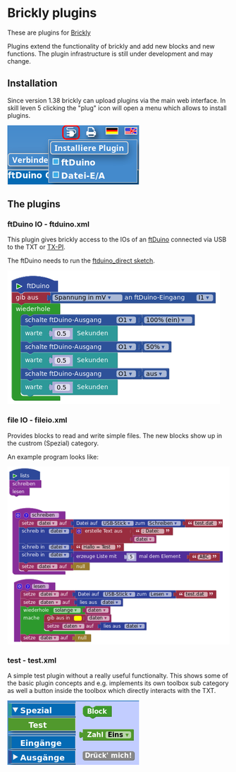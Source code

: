 # Brickly plugins

These are plugins for [Brickly](https://github.com/EstherMi/ft-brickly-userguide/blob/master/de/brickly/index.md)

Plugins extend the functionality of brickly and add new blocks and new
functions. The plugin infrastructure is still under development and may
change.

## Installation

Since version 1.38 brickly can upload plugins via the main web interface.
In skill leven 5 clicking the "plug" icon will open a menu which allows
to install plugins.

![plugin installation](plugin_install.png)

## The plugins

### ftDuino IO - ftduino.xml

This plugin gives brickly access to the IOs of an [ftDuino](http://ftduino.de)
connected via USB to the TXT or [TX-PI](https://github.com/harbaum/tx-pi).

The ftDuino needs to run the [ftduino_direct sketch](https://github.com/PeterDHabermehl/ftduino_direct).

![ftduino plugin](ftduino.png)

### file IO - fileio.xml

Provides blocks to read and write simple files. The new blocks show up
in the custrom (Spezial) category.

An example program looks like:

![fileio plugin](fileio.png)

### test - test.xml

A simple test plugin without a really useful functionalty. This
shows some of the basic plugin concepts and e.g. implements its own
toolbox sub category as well a button inside the toolbox which
directly interacts with the TXT.

![test plugin](test.png)
